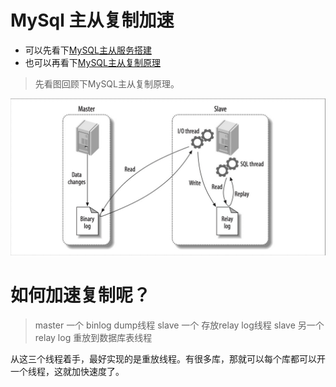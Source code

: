# MySql 主从复制加速

- 可以先看下[MySQL主从服务搭建](mysql-build-master-slave)
- 也可以再看下[MySQL主从复制原理](mysql-replication-theory)


> 先看图回顾下MySQL主从复制原理。

![](image/mysql-replication.jpg)


# 如何加速复制呢？
> master 一个 binlog dump线程
> slave 一个 存放relay log线程
> slave 另一个 relay log 重放到数据库表线程

从这三个线程着手，最好实现的是重放线程。有很多库，那就可以每个库都可以开一个线程，这就加快速度了。





